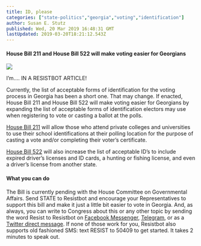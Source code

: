 ```yaml
---
title: ID, please
categories: ["state-politics","georgia","voting","identification"]
author: Susan E. Stutz
published: Wed, 20 Mar 2019 16:48:31 GMT
lastUpdated: 2019-03-20T18:21:12.543Z
---
```

#### House Bill 211 and House Bill 522 will make voting easier for Georgians

![](https://cdn-images-1.medium.com/max/472/1*dHEJV9RXUTkCp5QRVFeSlQ.jpeg)

I’m…. IN A RESISTBOT ARTICLE!

Currently, the list of acceptable forms of identification for the voting process in Georgia has been a short one. That may change. If enacted, House Bill 211 and House Bill 522 will make voting easier for Georgians by expanding the list of acceptable forms of identification electors may use when registering to vote or casting a ballot at the polls.

[House Bill 211](http://www.legis.ga.gov/Legislation/en-US/display/20192020/HB/211) will allow those who attend private colleges and universities to use their school identifications at their polling location for the purpose of casting a vote and/or completing their voter’s certificate.

[House Bill 522](http://www.legis.ga.gov/Legislation/en-US/display/20192020/HB/522) will also increase the list of acceptable ID’s to include expired driver’s licenses and ID cards, a hunting or fishing license, and even a driver’s license from another state.

#### What you can do

The Bill is currently pending with the House Committee on Governmental Affairs. Send STATE to Resistbot and encourage your Representatives to support this bill and make it just a little bit easier to vote in Georgia. And, as always, you can write to Congress about this or any other topic by sending the word Resist to Resistbot on [Facebook Messenger](http://m.me/resistbot), [Telegram](http://t.me/resistbot), or as a [Twitter direct message](https://twitter.com/messages/compose?recipient_id=835740314006511618&text=resist). If none of those work for you, Resistbot also supports old fashioned SMS: text RESIST to 50409 to get started. It takes 2 minutes to speak out.